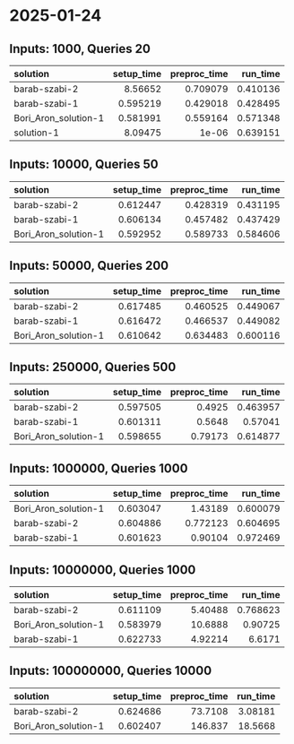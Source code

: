 # 2025-01-24

## Inputs: 1000, Queries 20

| solution             |   setup_time |   preproc_time |   run_time |
|:---------------------|-------------:|---------------:|-----------:|
| barab-szabi-2        |     8.56652  |       0.709079 |   0.410136 |
| barab-szabi-1        |     0.595219 |       0.429018 |   0.428495 |
| Bori_Aron_solution-1 |     0.581991 |       0.559164 |   0.571348 |
| solution-1           |     8.09475  |       1e-06    |   0.639151 |

## Inputs: 10000, Queries 50

| solution             |   setup_time |   preproc_time |   run_time |
|:---------------------|-------------:|---------------:|-----------:|
| barab-szabi-2        |     0.612447 |       0.428319 |   0.431195 |
| barab-szabi-1        |     0.606134 |       0.457482 |   0.437429 |
| Bori_Aron_solution-1 |     0.592952 |       0.589733 |   0.584606 |

## Inputs: 50000, Queries 200

| solution             |   setup_time |   preproc_time |   run_time |
|:---------------------|-------------:|---------------:|-----------:|
| barab-szabi-2        |     0.617485 |       0.460525 |   0.449067 |
| barab-szabi-1        |     0.616472 |       0.466537 |   0.449082 |
| Bori_Aron_solution-1 |     0.610642 |       0.634483 |   0.600116 |

## Inputs: 250000, Queries 500

| solution             |   setup_time |   preproc_time |   run_time |
|:---------------------|-------------:|---------------:|-----------:|
| barab-szabi-2        |     0.597505 |        0.4925  |   0.463957 |
| barab-szabi-1        |     0.601311 |        0.5648  |   0.57041  |
| Bori_Aron_solution-1 |     0.598655 |        0.79173 |   0.614877 |

## Inputs: 1000000, Queries 1000

| solution             |   setup_time |   preproc_time |   run_time |
|:---------------------|-------------:|---------------:|-----------:|
| Bori_Aron_solution-1 |     0.603047 |       1.43189  |   0.600079 |
| barab-szabi-2        |     0.604886 |       0.772123 |   0.604695 |
| barab-szabi-1        |     0.601623 |       0.90104  |   0.972469 |

## Inputs: 10000000, Queries 1000

| solution             |   setup_time |   preproc_time |   run_time |
|:---------------------|-------------:|---------------:|-----------:|
| barab-szabi-2        |     0.611109 |        5.40488 |   0.768623 |
| Bori_Aron_solution-1 |     0.583979 |       10.6888  |   0.90725  |
| barab-szabi-1        |     0.622733 |        4.92214 |   6.6171   |

## Inputs: 100000000, Queries 10000

| solution             |   setup_time |   preproc_time |   run_time |
|:---------------------|-------------:|---------------:|-----------:|
| barab-szabi-2        |     0.624686 |        73.7108 |    3.08181 |
| Bori_Aron_solution-1 |     0.602407 |       146.837  |   18.5668  |